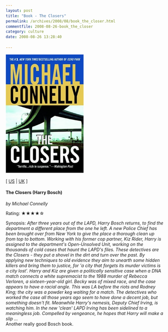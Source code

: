 ```yaml
---
layout: post
title: "Book - The Closers"
permalink: /archives/2008/08/book_the_closer.html
commentfile: 2008-08-26-book_the_closer
category: culture
date: 2008-08-26 13:28:40

---
```


<img class="photo right" src="/assets/images/0446699551.jpg" width="250" alt="The Closers (Harry Bosch) cover" />

\[ [US](http://www.amazon.com/o/asin/0446699551) | [UK](http://www.amazon.co.uk/o/asin/0446699551) \]

#### The Closers (Harry Bosch)

<em>by Michael Connelly</em>

Rating: ★★★★☆

<div class="book_synopsis">
Synopsis: <em>After three years out of the LAPD, Harry Bosch returns, to find the department a different place from the one he left. A new Police Chief has been brought over from New York to give the place a thorough clean up from top to bottom. Working with his former cop partner, Kiz Rider, Harry is assigned to the department's Open-Unsolved Unit, working on the thousands of cold cases that haunt the LAPD's files. These detectives are the Closers - they put a shovel in the dirt and turn over the past. By applying new techniques to old evidence they aim to unearth some hidden killers and bring them to justice, for 'a city that forgets its murder victims is a city lost'. Harry and Kiz are given a politically sensitive case when a DNA match connects a white supremacist to the 1988 murder of Rebecca Verloren, a sixteen-year-old girl. Becky was of mixed race, and the case appears to have a racial angle. This was LA before the riots and Rodney King; the city was a powder keg waiting for a match. The detectives who worked the case all those years ago seem to have done a decent job, but something doesn't fit. Meanwhile Harry's nemesis, Deputy Chief Irving, is watching him. In the new 'clean' LAPD Irving has been sidelined to a meaningless job. Compelled by vengeance, he hopes that Harry will make a slip ...</em>

</div>
Another really good Bosch book.
